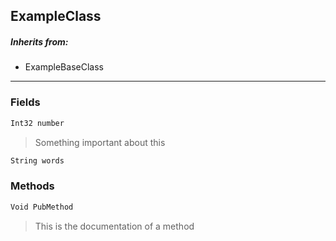 ## ExampleClass
> 
##### Inherits from:
 - ExampleBaseClass
---
### Fields
```cs
Int32 number
```
> Something important about this
```cs
String words
```

### Methods
```cs
Void PubMethod
```
> This is the documentation of a method

